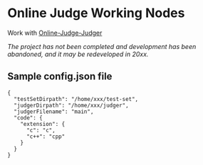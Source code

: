 # Online Judge Working Nodes

Work with [Online-Judge-Judger](https://github.com/xpfxzxc/Online-Judge-Judger)

_The project has not been completed and development has been abandoned, and it may be redeveloped in 20xx._

## Sample config.json file
```
{
  "testSetDirpath": "/home/xxx/test-set",
  "judgerDirpath": "/home/xxx/judger",
  "judgerFilename": "main",
  "code": {
    "extension": {
      "c": "c",
      "c++": "cpp"
    }
  }
}
```
